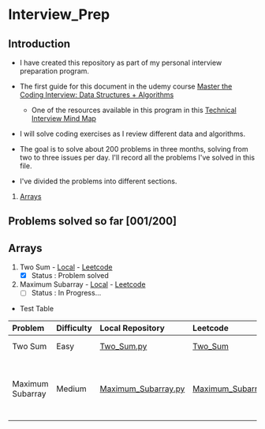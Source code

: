 # Interview_Prep

## Introduction
- I have created this repository as part of my personal interview preparation
program.

- The first guide for this document in the udemy course
[Master the Coding Interview: Data Structures + Algorithms](https://www.udemy.com/course/master-the-coding-interview-data-structures-algorithms/?couponCode=ST22MT92324B)

  - One of the resources available in this program in this [Technical Interview Mind Map](./Resources/Master_the_Interview_Click_here_for_Course_Link_.pdf)

- I will solve coding exercises as I review different data and algorithms.

- The goal is to solve about 200 problems in three months, solving from two to
three issues per day. I'll record all the problems I've solved in this file.

- I've divided the problems into different sections.

1. [Arrays](./Arrays/)

## Problems solved so far [001/200]

## Arrays

1. Two Sum - [Local](./Arrays/Two_Sum.py) - [Leetcode](https://leetcode.com/problems/two-sum/)
    - [x] Status : Problem solved
2. Maximum Subarray - [Local](./Arrays/Maximum_Subarray.py) - [Leetcode](https://leetcode.com/problems/maximum-subarray/description/)
    - [ ] Status : In Progress...

- Test Table

|Problem          |Difficulty |Local Repository                                   |Leetcode|Concepts|
|:----------------|:----------|:--------------------------------------------------|:-------|:-------|
|Two Sum          |Easy       |[Two_Sum.py](./Arrays/Two_Sum.py)                  |[Two_Sum](https://leetcode.com/problems/two-sum/)|Arrays, loops|
|Maximum Subarray |Medium     |[Maximum_Subarray.py](./Arrays/Maximum_Subarray.py)|[Maximum_Subarray](https://leetcode.com/problems/maximum-subarray/description/)|Divide and Conquer Approach, Kadane's Algorithm|
